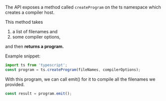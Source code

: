 
The API exposes a method called `createProgram` on the ts namespace which creates a compiler host. 

This method takes 
1. a list of filenames and 
2. some compiler options, 

and then **returns a program.** 

Example snippet:
```ts
import ts from 'typescript';
const program = ts.createProgram(fileNames, compilerOptions);
```
With this program, we can call emit() for it to compile all the filenames we provided.

```ts
const result = program.emit();
```
